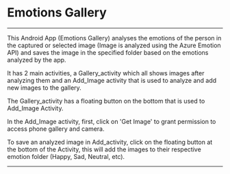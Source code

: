 # Emotions Gallery
--------------------------------------------------------------------------------------------------------------------------------
This Android App (Emotions Gallery) analyses the emotions of the person in the captured or selected image (Image is analyzed using the Azure Emotion API)
and saves the image in the specified folder based on the emotions analyzed by the app.

It has 2 main activities, a Gallery_activity which all shows images after analyzing them and an Add_Image activity
that is used to analyze and add new images to the gallery.

The Gallery_activity has a floating button on the bottom that is used to Add_Image Activity. 

In the Add_Image activity, first, click on 'Get Image' to grant permission to access phone gallery and camera.

To save an analyzed image in Add_activity, click on the floating button at the bottom of the Activity, this will add the images to their respective emotion folder (Happy, Sad, Neutral, etc).

--------------------------------------------------------------------------------------------------------------------------------
